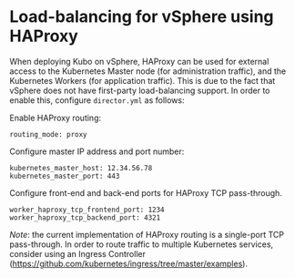 # Load-balancing for vSphere using HAProxy

When deploying Kubo on vSphere, HAProxy can be used for external access to the Kubernetes Master node (for administration traffic), and the Kubernetes Workers (for application traffic). This is due to the fact that vSphere does not have first-party load-balancing support. In order to enable this, configure `director.yml` as follows:


Enable HAProxy routing:
```
routing_mode: proxy
```

Configure master IP address and port number:
```
kubernetes_master_host: 12.34.56.78
kubernetes_master_port: 443
```

Configure front-end and back-end ports for HAProxy TCP pass-through.
```
worker_haproxy_tcp_frontend_port: 1234
worker_haproxy_tcp_backend_port: 4321
```
*Note*: the current implementation of HAProxy routing is a single-port TCP pass-through. In order to route traffic to multiple Kubernetes services, consider using an Ingress Controller (https://github.com/kubernetes/ingress/tree/master/examples).
